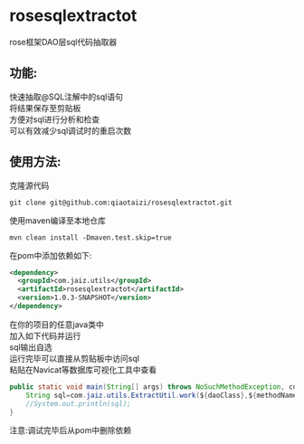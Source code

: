 # rosesqlextractot
rose框架DAO层sql代码抽取器

## 功能:
快速抽取@SQL注解中的sql语句  
将结果保存至剪贴板  
方便对sql进行分析和检查  
可以有效减少sql调试时的重启次数

## 使用方法:
克隆源代码
```
git clone git@github.com:qiaotaizi/rosesqlextractot.git
```
使用maven编译至本地仓库
```
mvn clean install -Dmaven.test.skip=true
```
在pom中添加依赖如下:  
```xml
<dependency>
  <groupId>com.jaiz.utils</groupId>
  <artifactId>rosesqlextractot</artifactId>
  <version>1.0.3-SNAPSHOT</version>
</dependency>
```
在你的项目的任意java类中  
加入如下代码并运行  
sql输出自选  
运行完毕可以直接从剪贴板中访问sql  
粘贴在Navicat等数据库可视化工具中查看
```java
public static void main(String[] args) throws NoSuchMethodException, com.jaiz.utils.exceptions.SQLNotFoundException {
    String sql=com.jaiz.utils.ExtractUtil.work(${daoClass},${methodName});
    //System.out.println(sql);
}
```
注意:调试完毕后从pom中删除依赖
